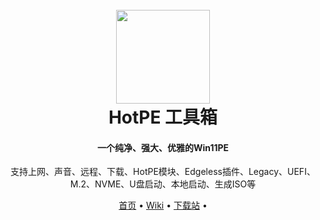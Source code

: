 
<h1 align="center">
  <br>
<img src="https://www.hotpe.top/wp-content/uploads/2022/04/logo.ico" width="150"/>
  <br>
  HotPE 工具箱
  <br>
</h1>

<h4 align="center">一个纯净、强大、优雅的Win11PE</h4>
<p style="text-align: center;">支持上网、声音、远程、下载、HotPE模块、Edgeless插件、Legacy、UEFI、M.2、NVME、U盘启动、本地启动、生成ISO等</p>

<p align="center">
  <a href="https://www.hotpe.top">首页</a> •
  <a href="https://wiki.hotpe.top">Wiki</a> •
  <a href="https://down.hotpe.top">下载站</a> •
</p>

